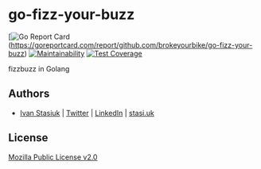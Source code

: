# go-fizz-your-buzz

[![Go Report Card](https://goreportcard.com/badge/github.com/brokeyourbike/go-fizz-your-buzz)(https://goreportcard.com/report/github.com/brokeyourbike/go-fizz-your-buzz)
[![Maintainability](https://api.codeclimate.com/v1/badges/e02d023d929ab07902ec/maintainability)](https://codeclimate.com/github/brokeyourbike/go-fizz-your-buzz/maintainability)
[![Test Coverage](https://api.codeclimate.com/v1/badges/e02d023d929ab07902ec/test_coverage)](https://codeclimate.com/github/brokeyourbike/go-fizz-your-buzz/test_coverage)

fizzbuzz in Golang

## Authors
- [Ivan Stasiuk](https://github.com/brokeyourbike) | [Twitter](https://twitter.com/brokeyourbike) | [LinkedIn](https://www.linkedin.com/in/brokeyourbike) | [stasi.uk](https://stasi.uk)

## License
[Mozilla Public License v2.0](https://github.com/brokeyourbike/go-fizz-your-buzz/blob/main/LICENSE)
